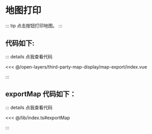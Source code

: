<script setup>
import Map from './index.vue'
</script>

# 地图打印

::: tip
点击按钮打印地图。
:::

<Map />

## 代码如下:

::: details 点我查看代码

<<< @/open-layers/third-party-map-display/map-export/index.vue

:::

## exportMap 代码如下：

::: details 点我查看代码

<<< @/lib/index.ts#exportMap

:::

